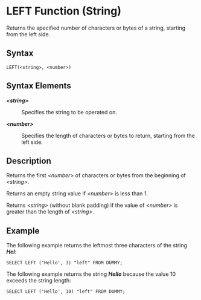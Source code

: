 <!-- loio20e3428a75191014a9949b4f90076dee -->

# LEFT Function \(String\)

Returns the specified number of characters or bytes of a string, starting from the left side.



<a name="loio20e3428a75191014a9949b4f90076dee__sql_function_left_1sql_function_left_syntax"/>

## Syntax

```
LEFT(<string>, <number>)
```



## Syntax Elements


<dl>
<dt><b>

*<string\>*

</b></dt>
<dd>

Specifies the string to be operated on.



</dd><dt><b>

*<number\>*

</b></dt>
<dd>

Specifies the length of characters or bytes to return, starting from the left side.



</dd>
</dl>



<a name="loio20e3428a75191014a9949b4f90076dee__sql_function_left_1sql_function_left_description"/>

## Description

Returns the first *<number\>* of characters or bytes from the beginning of *<string\>*.

Returns an empty string value if *<number\>* is less than 1.

Returns *<string\>* \(without blank padding\) if the value of *<number\>* is greater than the length of *<string\>*.



<a name="loio20e3428a75191014a9949b4f90076dee__sql_function_left_1sql_function_left_examples"/>

## Example

The following example returns the leftmost three characters of the string ***Hel***:

```
SELECT LEFT ('Hello', 3) "left" FROM DUMMY;
```

The following example returns the string ***Hello*** because the value 10 exceeds the string length:

```
SELECT LEFT ('Hello', 10) "left" FROM DUMMY;
```

